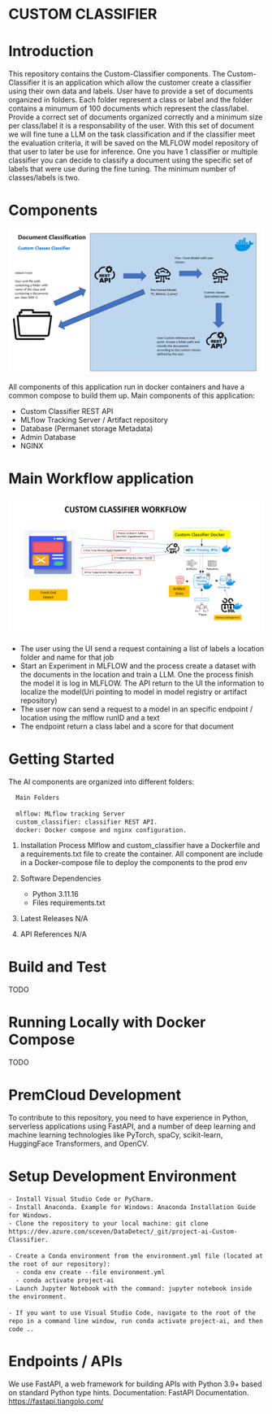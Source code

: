 # CUSTOM CLASSIFIER

# Introduction 
This repository contains the Custom-Classifier components. The Custom-Classifier it is an application which allow the customer create a classifier using their own data and labels. User have to provide a set of documents organized in folders. Each folder represent a class or label and the folder contains a minumum of 100 documents which represent the class/label. Provide a correct set of documents organized correctly and a minimum size per class/label it is a responsability of the user. With this set of document we will fine tune a LLM on the task classification and if the classifier meet the evaluation criteria, it will be saved on the MLFLOW model repository of that user to later be use for inference. One you have 1 classifier or multiple classifier you can decide to classify a document using the specific set of labels that were use during the fine tuning. The minimum number of classes/labels is two.

# Components
![alt text](docs/images/general_arch.png)

All components of this application run in docker containers and have a common compose to build them up.
Main components of this application:

- Custom Classifier REST API
- MLflow Tracking Server / Artifact repository
- Database (Permanet storage Metadata)
- Admin Database
- NGINX

# Main Workflow application
![alt text](docs/images/workflow.png)

 - The user using the UI send a request containing a list of labels a location folder and name for that job
 - Start an Experiment in MLFLOW and the process create a dataset with the documents in the location and train a LLM. One the process finish the model it is log in MLFLOW. The API return to the UI the information to localize the model(Uri pointing to model in model registry or artifact repository)
 - The user now can send a request to a model in an specific endpoint / location using the mlflow runID and a text
 - The endpoint return a class label and a score for that document

# Getting Started
The AI components are organized into different folders:

      Main Folders

      mlflow: MLflow tracking Server
      custom_classifier: classifier REST API.
      docker: Docker compose and nginx configuration.
      
1. Installation Process
   Mlflow and custom_classifier have a Dockerfile and a requirements.txt file to create the container. All component are include in a Docker-compose file to deploy the components to the prod env

2. Software Dependencies

   - Python 3.11.16
   - Files requirements.txt

3. Latest Releases
   N/A

4. API References
   N/A

# Build and Test

TODO

# Running Locally with Docker Compose

TODO

# PremCloud Development

To contribute to this repository, you need to have experience in Python, serverless applications using FastAPI, and a number of deep learning and machine learning technologies like PyTorch, spaCy, scikit-learn, HuggingFace Transformers, and OpenCV.

# Setup Development Environment

    - Install Visual Studio Code or PyCharm.
    - Install Anaconda. Example for Windows: Anaconda Installation Guide for Windows.
    - Clone the repository to your local machine: git clone https://dev.azure.com/sceven/DataDetect/_git/project-ai-Custom-Classifier.

    - Create a Conda environment from the environment.yml file (located at the root of our repository):
      - conda env create --file environment.yml
      - conda activate project-ai
    - Launch Jupyter Notebook with the command: jupyter notebook inside the environment.

    - If you want to use Visual Studio Code, navigate to the root of the repo in a command line window, run conda activate project-ai, and then code ..

# Endpoints / APIs

We use FastAPI, a web framework for building APIs with Python 3.9+ based on standard Python type hints. Documentation: FastAPI Documentation. https://fastapi.tiangolo.com/


